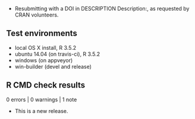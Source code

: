 
* Resubmitting with a DOI in DESCRIPTION Description:, as requested by
  CRAN volunteers.

## Test environments
* local OS X install, R 3.5.2
* ubuntu 14.04 (on travis-ci), R 3.5.2
* windows (on appveyor)
* win-builder (devel and release)

## R CMD check results

0 errors | 0 warnings | 1 note

* This is a new release.
